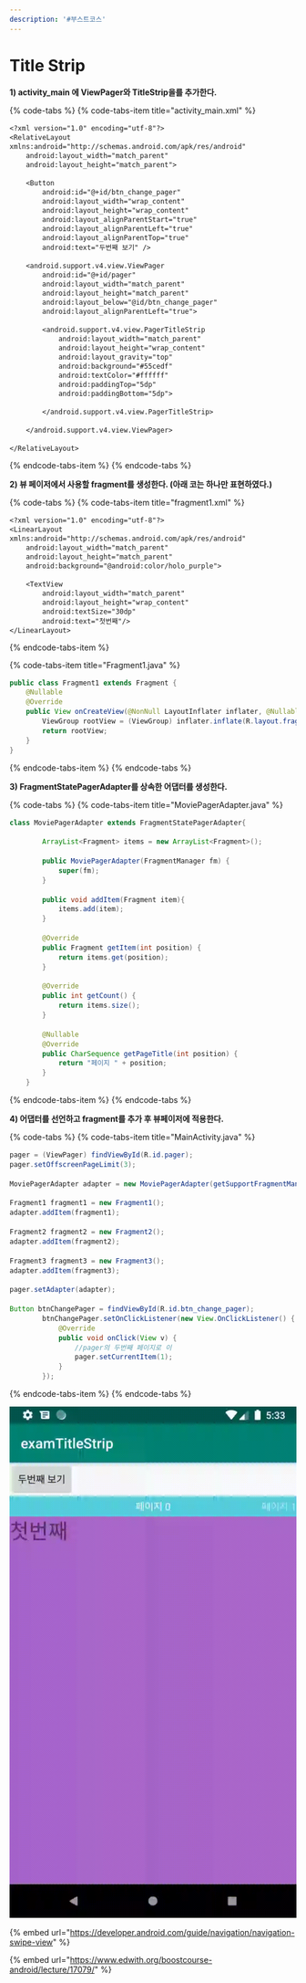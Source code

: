 ```yaml
---
description: '#부스트코스'
---
```


# Title Strip

**1\) activity\_main 에 ViewPager와 TitleStrip을를 추가한다.** 

{% code-tabs %}
{% code-tabs-item title="activity\_main.xml" %}
```markup
<?xml version="1.0" encoding="utf-8"?>
<RelativeLayout xmlns:android="http://schemas.android.com/apk/res/android"
    android:layout_width="match_parent"
    android:layout_height="match_parent">

    <Button
        android:id="@+id/btn_change_pager"
        android:layout_width="wrap_content"
        android:layout_height="wrap_content"
        android:layout_alignParentStart="true"
        android:layout_alignParentLeft="true"
        android:layout_alignParentTop="true"
        android:text="두번째 보기" />

    <android.support.v4.view.ViewPager
        android:id="@+id/pager"
        android:layout_width="match_parent"
        android:layout_height="match_parent"
        android:layout_below="@id/btn_change_pager"
        android:layout_alignParentLeft="true">

        <android.support.v4.view.PagerTitleStrip
            android:layout_width="match_parent"
            android:layout_height="wrap_content"
            android:layout_gravity="top"
            android:background="#55cedf"
            android:textColor="#ffffff"
            android:paddingTop="5dp"
            android:paddingBottom="5dp">

        </android.support.v4.view.PagerTitleStrip>

    </android.support.v4.view.ViewPager>

</RelativeLayout>
```
{% endcode-tabs-item %}
{% endcode-tabs %}

**2\) 뷰 페이저에서 사용할 fragment를 생성한다. \(아래 코는 하나만 표현하였다.\)** 

{% code-tabs %}
{% code-tabs-item title="fragment1.xml" %}
```markup
<?xml version="1.0" encoding="utf-8"?>
<LinearLayout xmlns:android="http://schemas.android.com/apk/res/android"
    android:layout_width="match_parent"
    android:layout_height="match_parent"
    android:background="@android:color/holo_purple">

    <TextView
        android:layout_width="match_parent"
        android:layout_height="wrap_content"
        android:textSize="30dp"
        android:text="첫번째"/>
</LinearLayout>
```
{% endcode-tabs-item %}

{% code-tabs-item title="Fragment1.java" %}
```java
public class Fragment1 extends Fragment {
    @Nullable
    @Override
    public View onCreateView(@NonNull LayoutInflater inflater, @Nullable ViewGroup container, @Nullable Bundle savedInstanceState) {
        ViewGroup rootView = (ViewGroup) inflater.inflate(R.layout.fragment1,container,false);
        return rootView;
    }
}
```
{% endcode-tabs-item %}
{% endcode-tabs %}

**3\) FragmentStatePagerAdapter를 상속한 어댑터를 생성한다.**  

{% code-tabs %}
{% code-tabs-item title="MoviePagerAdapter.java" %}
```java
class MoviePagerAdapter extends FragmentStatePagerAdapter{

        ArrayList<Fragment> items = new ArrayList<Fragment>();

        public MoviePagerAdapter(FragmentManager fm) {
            super(fm);
        }

        public void addItem(Fragment item){
            items.add(item);
        }

        @Override
        public Fragment getItem(int position) {
            return items.get(position);
        }

        @Override
        public int getCount() {
            return items.size();
        }
        
        @Nullable
        @Override
        public CharSequence getPageTitle(int position) {
            return "페이지 " + position;
        }
    }
```
{% endcode-tabs-item %}
{% endcode-tabs %}

**4\) 어댑터를 선언하고 fragment를 추가 후 뷰페이저에 적용한다.**  

{% code-tabs %}
{% code-tabs-item title="MainActivity.java" %}
```java
pager = (ViewPager) findViewById(R.id.pager);
pager.setOffscreenPageLimit(3);

MoviePagerAdapter adapter = new MoviePagerAdapter(getSupportFragmentManager());

Fragment1 fragment1 = new Fragment1();
adapter.addItem(fragment1);

Fragment2 fragment2 = new Fragment2();
adapter.addItem(fragment2);

Fragment3 fragment3 = new Fragment3();
adapter.addItem(fragment3);

pager.setAdapter(adapter);

Button btnChangePager = findViewById(R.id.btn_change_pager);
        btnChangePager.setOnClickListener(new View.OnClickListener() {
            @Override
            public void onClick(View v) {
                //pager의 두번째 페이지로 이
                pager.setCurrentItem(1);
            }
        });

```
{% endcode-tabs-item %}
{% endcode-tabs %}



![](../.gitbook/assets/viewpager_titlestrip.gif)



{% embed url="https://developer.android.com/guide/navigation/navigation-swipe-view" %}

{% embed url="https://www.edwith.org/boostcourse-android/lecture/17079/" %}



